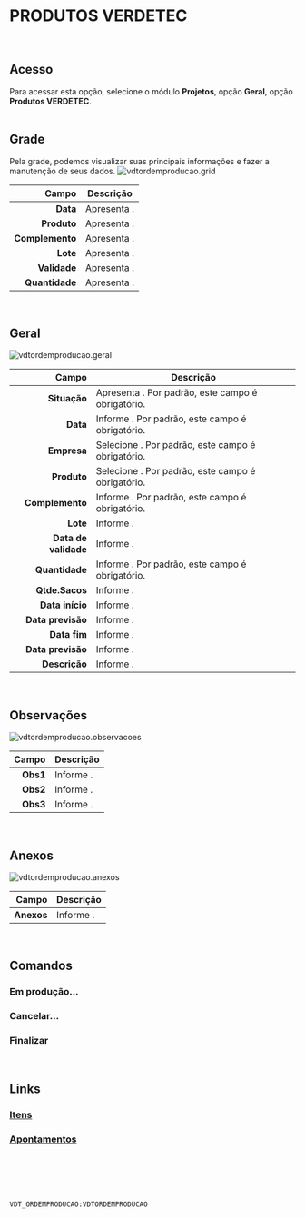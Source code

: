 # PRODUTOS VERDETEC
<br>

## Acesso
Para acessar esta opção, selecione o módulo **Projetos**, opção **Geral**, opção **Produtos VERDETEC**.
<br>
<br>

## Grade
Pela grade, podemos visualizar suas principais informações e fazer a manutenção de seus dados.
![vdtordemproducao.grid](https://raw.githubusercontent.com/netforcews/docs-erp/master/projetos/imagens/vdtordemproducao.grid.png)

Campo | Descrição
--:|---
**Data** | Apresenta .
**Produto** | Apresenta .
**Complemento** | Apresenta .
**Lote** | Apresenta .
**Validade** | Apresenta .
**Quantidade** | Apresenta .
<br>

## Geral
![vdtordemproducao.geral](https://raw.githubusercontent.com/netforcews/docs-erp/master/projetos/imagens/vdtordemproducao.geral.png)

Campo | Descrição
--:|---
**Situação** | Apresenta . Por padrão, este campo é obrigatório.
**Data** | Informe . Por padrão, este campo é obrigatório.
**Empresa** | Selecione . Por padrão, este campo é obrigatório.
**Produto** | Selecione . Por padrão, este campo é obrigatório.
**Complemento** | Informe . Por padrão, este campo é obrigatório.
**Lote** | Informe .
**Data de validade** | Informe .
**Quantidade** | Informe . Por padrão, este campo é obrigatório.
**Qtde.Sacos** | Informe .
**Data início** | Informe .
**Data previsão** | Informe .
**Data fim** | Informe .
**Data previsão** | Informe .
**Descrição** | Informe .
<br>

## Observações
![vdtordemproducao.observacoes](https://raw.githubusercontent.com/netforcews/docs-erp/master/projetos/imagens/vdtordemproducao.observacoes.png)

Campo | Descrição
--:|---
**Obs1** | Informe .
**Obs2** | Informe .
**Obs3** | Informe .
<br>

## Anexos
![vdtordemproducao.anexos](https://raw.githubusercontent.com/netforcews/docs-erp/master/projetos/imagens/vdtordemproducao.anexos.png)

Campo | Descrição
--:|---
**Anexos** | Informe .
<br>

## Comandos
### Em produção...
### Cancelar...
### Finalizar
<br>

## Links
### [Itens](/geral/vdtordemproducaoitens.md)
### [Apontamentos](/geral/vdtordemproducaoapontamentos.md)
<br>
<br>
<br>
<br>

```VDT_ORDEMPRODUCAO:VDTORDEMPRODUCAO```
